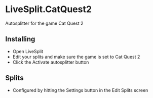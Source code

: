 # LiveSplit.CatQuest2
Autosplitter for the game Cat Quest 2

## Installing
  - Open LiveSplit
  - Edit your splits and make sure the game is set to Cat Quest 2
  - Click the Activate autosplitter button
  
## Splits
  - Configured by hitting the Settings button in the Edit Splits screen